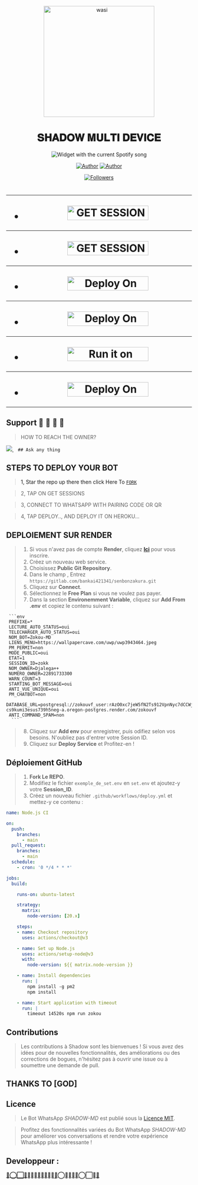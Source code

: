 <p align="center">
 <img alt="wasi" height="300" src="https://i.imgur.com/Rj3JuBi.jpeg">


  <h1 align="center">𝐒𝐇𝐀𝐃𝐎𝐖 𝐌𝐔𝐋𝐓𝐈 𝐃𝐄𝐕𝐈𝐂𝐄 </h1>
 </a>
 <div align="center">
 <img src="https://spogit.vercel.app/api?theme=dark&rainbow=true&scan=true" alt="Widget with the current Spotify song"  />
</div>

</p>
<p align="center">
<a href="https://github.com/ShadowWrld"><img title="Author" src="https://img.shields.io/badge/Shadow-Wrld-black?style=for-the-badge&logo=Github"></a> <a href="https://wa.me/2250701557807"><img title="Author" src="https://img.shields.io/badge/CHAT US-black?style=for-the-badge&logo=whatsapp"></a>
<p/>
<p align="center">
<a href="https://github.com/ShadowWrld?tab=followers"><img title="Followers" src="https://img.shields.io/github/followers/ShadowWrld?label=Followers&style=social"></a>
</p></a>                     

   
   <h1 align="center"



***



***
</a></p>
- <a href="https://zkscan.onrender.com/"><img title="GET SESSION OPT 1" src="https://img.shields.io/badge/GET SESSION OPT 1-h?color=pink&style=for-the-badge&logo=bmw" width="220" height="38.45"/></a></p>

***

- <a href="https://shadow-session-id-generator-1.onrender.com"><img title="GET SESSION OPT 2" src="https://img.shields.io/badge/GET SESSION OPT 2-h?color=red&style=for-the-badge&logo=bmw" width="220" height="38.45"/></a></p>



***

- <a href="https://dashboard.heroku.com/new?button-url=https://github.com/ShadowWrld/SHADOW-MD-BOT&template=https://github.com/ShadowWrld/SHADOW-MD-BOT"><img title="Deploy On Render" src="https://img.shields.io/badge/DEPLOY ON HEROKU-h?color=yellow&style=for-the-badge&logo=heroku" width="220" height="38.45"/></a></p>


***

- <a href="https://render.com"><img title="Deploy On Render" src="https://img.shields.io/badge/DEPLOY ON RENDER-h?color=blue&style=for-the-badge&logo=render" width="220" height="38.45"/></a></p>

***

- <a href="https://uptimerobot.com"><img title="Run it on uptime" src="https://img.shields.io/badge/RUN ON UPTIME-h?color=green&style=for-the-badge&logo=bmw" width="220" height="38.45"/></a></p>

***

- <a href="https://github.com/ShadowWrld"><img title="Deploy On Render" src="https://img.shields.io/badge/DEV INFORMATION-h?color=grey&style=for-the-badge&logo=github" width="220" height="38.45"/></a></p>


***

</p>
   
##


## Support 🧧 🧧 🧧 🧧
> HOW TO REACH THE OWNER? 
 
   
   <a href="https://wa.me/2250701557807">
    <img src="https://img.shields.io/badge/WhatsApp-25D366?style=for-the-badge&logo=whatsapp&logoColor=white" />
  </a>&nbsp;&nbsp;
   <a

    ## Ask any thing

</p>
  
## STEPS TO DEPLOY YOUR BOT


> 1, Star the repo up there then click Here To  [`FORK`](https://github.com/ShadowWrld/SHADOW-MD-BOT/fork)

> 2, TAP ON GET SESSIONS


> 3, CONNECT TO WHATSAPP WITH PAIRING CODE OR QR


> 4, TAP DEPLOY.., AND DEPLOY IT ON HEROKU...

</p>

## DEPLOIEMENT SUR RENDER

> 1. Si vous n'avez pas de compte **Render**, cliquez [**Ici**](https://dashboard.render.com) pour vous inscrire.
> 2. Créez un nouveau web service.
> 3. Choisissez **Public Git Repository**.
> 4. Dans le champ , Entrez `https://gitlab.com/bankai421341/senbonzakura.git`
> 5. Cliquez sur **Connect**.
> 6. Sélectionnez le **Free Plan** si vous ne voulez pas payer.
> 7. Dans la section **Environemment Variable**, cliquez sur **Add From .env** et copiez le contenu suivant :

     ```env
     PREFIXE=*
     LECTURE_AUTO_STATUS=oui
     TELECHARGER_AUTO_STATUS=oui
     NOM_BOT=Zokou-MD
     LIENS_MENU=https://wallpapercave.com/uwp/uwp3943464.jpeg
     PM_PERMIT=non
     MODE_PUBLIC=oui
     ETAT=1
     SESSION_ID=zokk
     NOM_OWNER=Djalega++
     NUMERO_OWNER=22891733300
     WARN_COUNT=3
     STARTING_BOT_MESSAGE=oui
     ANTI_VUE_UNIQUE=oui
     PM_CHATBOT=non
     DATABASE_URL=postgresql://zokouvf_user:rAzO0xc7jeW5fN2Ts912VpnNyc7dCCWj@dpg-cs9kumi3esus739h5neg-a.oregon-postgres.render.com/zokouvf
     ANTI_COMMAND_SPAM=non
      ```

> 8. Cliquez sur **Add env** pour enregistrer, puis  odifiez selon vos besoins. N'oubliez pas d'entrer votre Session ID.
> 9. Cliquez sur **Deploy Service** et Profitez-en !

</p>

## **Déploiement GitHub**
       
> 1. **Fork Le REPO**.
> 2. Modifiez le fichier `exemple_de_set.env` en `set.env` et ajoutez-y votre **Session_ID**.
> 3. Créez un nouveau fichier `.github/workflows/deploy.yml` et mettez-y ce contenu :

```yml
name: Node.js CI

on:
  push:
    branches:
      - main
  pull_request:
    branches:
      - main
  schedule:
    - cron: '0 */4 * * *'

jobs:
  build:

    runs-on: ubuntu-latest

    strategy:
      matrix:
        node-version: [20.x]

    steps:
    - name: Checkout repository
      uses: actions/checkout@v3

    - name: Set up Node.js
      uses: actions/setup-node@v3
      with:
        node-version: ${{ matrix.node-version }}

    - name: Install dependencies
      run: |
        npm install -g pm2
        npm install

    - name: Start application with timeout
      run: |
        timeout 14520s npm run zokou

```







</p>

## Contributions

> Les contributions à Shadow sont les bienvenues ! Si vous avez des idées pour de nouvelles fonctionnalités, des améliorations ou des corrections de bogues, n'hésitez pas à ouvrir une issue ou à soumettre une demande de pull.
## THANKS TO [GOD]
                
## Licence

> Le Bot WhatsApp *SHADOW-MD* est publié sous la [Licence MIT](https://opensource.org/licenses/MIT).

> Profitez des fonctionnalités variées du Bot WhatsApp *SHADOW-MD* pour améliorer vos conversations et rendre votre expérience WhatsApp plus intéressante !


## Developpeur :
 
  [**🌹⃝⃞⃟𝚂𝙷𝙰𝙳𝙾𝚆𝄟✮͢≛⃝𝚆𝚁𝙻𝙳⃝⃞⃟🌹**](https://github.com/carlydopeboii/SHADOW-MD-BOT/)
